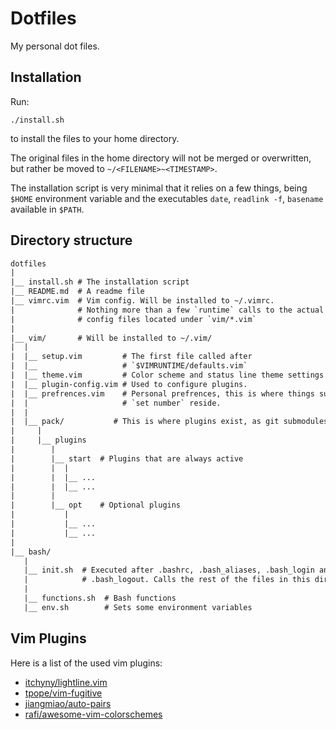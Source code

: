 # Dotfiles
My personal dot files.

## Installation

Run:

```shell
./install.sh
```

to install the files to your home directory.

The original files in the home directory will not be merged or overwritten,
but rather be moved to `~/<FILENAME>~<TIMESTAMP>`.

The installation script is very minimal that it relies on a few things, being
`$HOME` environment variable and the executables `date`, `readlink -f`, `basename`
available in `$PATH`.

## Directory structure

```txt
dotfiles
|
|__ install.sh # The installation script
|__ README.md  # A readme file
|__ vimrc.vim  # Vim config. Will be installed to ~/.vimrc.
|              # Nothing more than a few `runtime` calls to the actual
|              # config files located under `vim/*.vim`
|
|__ vim/       # Will be installed to ~/.vim/
|  |
|  |__ setup.vim         # The first file called after
|  |__                   # `$VIMRUNTIME/defaults.vim`
|  |__ theme.vim         # Color scheme and status line theme settings
|  |__ plugin-config.vim # Used to configure plugins.
|  |__ prefrences.vim    # Personal prefrences, this is where things such as
|  |                     # `set number` reside.
|  |
|  |__ pack/           # This is where plugins exist, as git submodules.
|     |
|     |__ plugins
|        |
|        |__ start  # Plugins that are always active
|        |  |
|        |  |__ ...
|        |  |__ ...
|        |
|        |__ opt    # Optional plugins
|           |
|           |__ ...
|           |__ ...
|
|__ bash/
   |
   |__ init.sh  # Executed after .bashrc, .bash_aliases, .bash_login and
   |            # .bash_logout. Calls the rest of the files in this directory
   |
   |__ functions.sh  # Bash functions
   |__ env.sh        # Sets some environment variables
```

## Vim Plugins

Here is a list of the used vim plugins:

- [itchyny/lightline.vim][itchyny/lightline.vim]
- [tpope/vim-fugitive][vim-fugitive]
- [jiangmiao/auto-pairs][auto-pairs]
- [rafi/awesome-vim-colorschemes][awesome-vim-colorschemes]

[itchyny/lightline.vim]: https://github.com/itchyny/lightline.vin
[vim-fugitive]: https://github.com/tpope/vim-fugitive
[auto-pairs]: https://github.com/jiangmiao/auto-pairs
[awesome-vim-colorschemes]: https://github.com/rafi/awesome-vim-colorschemes
